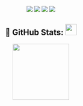 <p align="center">
  <a href="https://discord.com/users/566699236264116224"><img src="https://img.shields.io/badge/Cinax%20-7289DA.svg?&style=for-the-badge&logo=discord&logoColor=white"></a>
  <a href="https://github.com/Cinaxxx"><img src="https://img.shields.io/badge/Cinax%20-1d202b.svg?&style=for-the-badge&logo=github&logoColor=white"></a>
  <a href="https://discord.gg/73ETf8R8fH"><img src="https://img.shields.io/badge/RealTayfa%20-7289DA.svg?&style=for-the-badge&logo=discord&logoColor=white"></a>
  <a href="https://open.spotify.com/user/gayujq2s13hkn018kqtto52mn?si=f863ee2d23964ba8"><img src="https://img.shields.io/badge/Cinax%20-1d202b.svg?&style=for-the-badge&logo=spotify&logoColor=green"></a>
</p>

<h2 align="center">🍒 GitHub Stats: <img src="https://raw.githubusercontent.com/iampavangandhi/iampavangandhi/master/gifs/Hi.gif" width="30px"> </h2>
<div align="center">
    <img src="https://github-readme-stats.vercel.app/api?username=thearkxd&show_icons=true&theme=dark&hide_border=true" width="%100" height="150px">
    <br>
</div>
